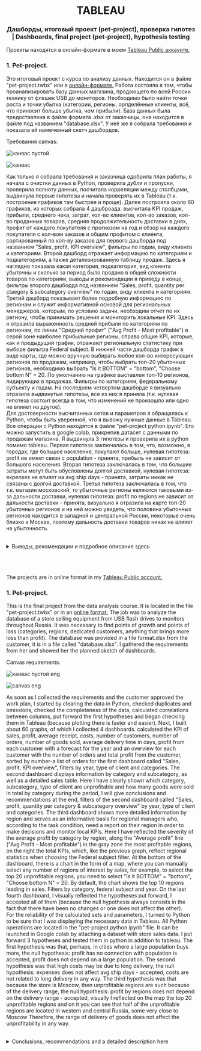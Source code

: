 <h1 align="center"> TABLEAU </h1> 

<h3 align="center"> Дашборды, итоговый проект (pet-project), проверка гипотез<br> | Dashboards, final project (pet-project), hypothesis testing </h3>

Проекты находятся в онлайн-формате в моем <a href="https://public.tableau.com/app/profile/marinaborisenko/vizzes/">Tableau Public аккаунте.</a> 
<br>
<h3 align="left">  1. Pet-project.  </h3> 

Это итоговый проект с курса по анализу данных. Находится он в файле "pet-project.twbx" или в <a href="https://public.tableau.com/views/_17112963223430/GENERAL?:language=en-US&:sid=&:display_count=n&:origin=viz_share_link">онлайн-формате.</a> Работа состояла в том, чтобы проанализировать базу данных магазина, продающего по всей России технику от флешек USB до мониторов. Необходимо было найти точки роста и точки убытка (категории, регионы, орпделённые клиенты, всё, что приносит больше убытка, чем прибыли). База данных была предоставлена в файле формата .xlsx от заказчицы, она находится в файле под названием "database.xlsx". У неё же я собрала требования и показала ей намеченный скетч дашбордов.   
<p>Требования canvas:<br>

![канвас пустой](https://github.com/marina-bor-23/tableau/assets/164322986/e5dda1bc-de5b-4ac0-be14-f541a6933da0)


![канвас](https://github.com/marina-bor-23/tableau/assets/164322986/7ad376fa-e6dc-40ae-a53f-10f8164c612d)





Как только я собрала требования и заказчица одобрила план работы, я начала с очистки данных в Python, проверила дубли и пропуски, проверила полноту данных, посчитала корреляции между столбцами, выдвинула первые гипотезы и начала проверять их в Tableau (т.к. построение графиков там быстрее и проще). Далее построила около 60 графиков, из которых собрала 4 дашброада. высчитала KPI продаж, прибыли, среднего чека, затрат, кол-во клиентов, кол-во заказов, кол-во проданных товаров, средняя продолжительность доставки в днях, профит от каждого покупателя с прогнозом на год и обзор на каждого покупателя с кол-вом заказов и общим профитом с клиента, сортированный по кол-ву заказов для первого дашборда под названием "Sales, profit, KPI overview", фильтры по годам, виду клиента и категориям. Второй дашборд отражает информацию по категориям и подкатегориям, а также детализированную таблицу продаж. Здесь я наглядно показала какая категория, подкатегория, вид клиента убыточны и сколько за период было продано в общей сложности товаров по категориям, выводы и рекомендации я приведу в конце, фильтры второго дашборда под названием "Sales, profit, quantity per ctaegory & subcategory overview" по годам, виду клиента и категориям. Третий дашборд показывает более подробную информацию по регионам и служит информативной основой для региональных менеджеров, которым, по условию задачи, необходим отчет по их региону, чтобы принимать решения и мониторить локальные KPI. Здесь я отразила выраженность средней прибыли по категориям по регионам, по линии "Средний профит" ("Avg Profit - Most profitable") в серой зоне наиболее прибыльные регионы, справа общие KPI, которые, как и предыдущий график, отражают региональную статистику при выборе фильтра Federal subject. В нижней части дашборда график в виде карты, где можно вручную выбирать любое кол-во интересующих регионов по продажам, например, чтобы выбрать топ-20 убыточных регионов, необходимо выбрать "Is it BOTTOM" = "bottom", "Choose bottom N" = 20. По умолчанию на графике выставлен топ-10 регионов, лидирующих в продажах. Фильтры по категориям, федеральному субъекту и годам. На последнем четвертом дашборде я визуально отразила выдвинутые гипотезы, все из них я приняла (т.к. нулевая гипотеза состоит всегда в том, что изменений не произошло или одно не влияет на другое).<br>
Для достоверности высчитанных сетов и параметров я обращалась к Python, чтобы быть уверенной, что я вывожу нужные данные в Tableau. Все операции с Python находятся в файле "pet-project python.ipynb". Его можно запустить в google colab, прикрепив датасет с данными по продажам магазина. Я выдвинула 3 гипотезы и проверила их в python помимо tableau. Первая гипотеза заключалась в том, что, возможно, в городах, где большое население, покупают больше, нулевая гипотеза: profit не имеет связи с population - принята, прибыль не зависит от большого населения. Вторая гипотеза заключалась в том, что большие затраты могут быть обусловлены долгой доставкой, нулевая гипотеза: expenses не влияет на avg ship days - принята, затраты никак не связаны с долгой доставкой. Третья гипотеза заключалась в том, что т.к. магазин московский, то убыточные регионы являются таковыми из-за дальности доставки, нулевая гипотеза: profit по regions не зависит от дальности доставки - принята, визуально я отразила на карте топ-20 убыточных регионов и на ней можно увидеть, что половина убыточных регионов находится в западной и центральной России, некоторые очень близко к Москве, поэтому дальность доставки товаров никак не влияет на убыточность.<br>

<br>
<details>
  <summary>Выводы, рекомендации и подробное описание здесь</summary>

  Выводы. Общая динамика положительная. Наиболее прибыльный год последний из данных, 2021. Не следует смотреть на кол-во заказов, т.к. их большое кол-во не означает большую прибыль, это можно увидеть из нижнего графика слева на 1 дашборде. Большое кол-во убыточных кл., которым, возможно, стоит поднять цену за доставку, а наиболее прибыльным можно было бы ее снизить или предложить другие акции. Средняя прибыль с кл. положительная и растёт в динамике и прогнозе, дела идут хорошо. Если брать в расчёт настоящие события 2020 года, то рост продаж можно связать с тем, что все были вынуждены сидеть дома и заказывать технику на дом, т.к. появилась надобность ею пользоваться и пользоваться дома, а не в школе или офисе. Также в тот год увеличилось среднее кол-во дней на доставку, что может быть связано с тем, что перевозки между городами тормозились ковидными ограничениями и появилась большая нагрузка на них, т.к. самовывоз уменьшился, а спрос на доставки на дом увеличился. Расходы везде возрастают и падают зависимо от продаж (продажи выросли, выросли и расходы и наоборот), что естественно и доказывает правильность датасета с точки зрения достоверности заносимых данных.<br>
Касаемо категорий – стоит серьезно задуматься о категории «мониторы», т.к. несет за собой много затрат, но все еще прибыльна. Самая прибыльная категория – компьютеры. Наиболее популярная же по кол-ву проданных товаров «остальные устройства». То есть, необходимо разработать акционные предложения для повышения прибыли с мониторов либо сменить представляемую продукцию. Продажи по мониторам заметно проседают последние 2 года в 3 квартале – возможно, акции можно связать с черной пятницей и предновогодними неделями. Та же ситуация с проседанием у категории «компьютеры». Остальные устройства растут ежегодно, здесь стоит обратить внимание только на иногда проседающий средний чек. Также стоит поменять ценовую политику либо отказаться вовсе от предоставления продукции «мониторы, подкатегория 28,1’ и 19,1’ – 23’» - это можно связать с тем, что такие большие мониторы трудно доставлять, а спрос на них низкий, они не являются стандартными экранами для компьютеров. Возможно, стоит оставить только первые 2 позиции мониторов, а от остальных отказаться. Затраты в категории мониторы в принципе наиболее высокие в сравнении с остальными категориями, нужна более детальная статистика по затратам.<br>
С «остальными устройствами» проблем не наблюдается, они не громоздкие и легки в доставке, часто нужны на замену и т.д., их прибыльность легко объясняется, убыточность ПО связана с непопулярностью покупки официального ПО и большой популярностью ставить «неофициальные» виндовсы, качать пиратские программы. Возможно, стоит отказаться от этой категории и увеличить ассортимент «остальных устройств».
Наиболее спорная категория – комьютеры, ПК и ноутбуки приносят прибыль по причине высокой стоимости на перечисленные товары, но мобильные телефоны несут за собой много затрат, возможно, они доставляются из-за границы и труды в доставке, а стоят при этом не так много, как ПК и ноутбуки. Стоит пересмотреть ассортимент либо повысить цены на телефоны, но это может быть чревато снижением продаж на телефоны либо стимулировать самовывоз из магазина. <br>
Если предположить, что в затраты входит починка и годовая гарантия на товар, которая в итоге была использована, тогда принять решение об отказе от определенных видов продукции станет еще проще, например, треть от всего кол-ва купленных мониторов принесла отрицательный профит – возможно, их вернули и убытки понесла компания. Больше всего мониторов с отрицательным профитом у ФЛ – это можно объяснить большим кол-вом проданных товаров для ФЛ в принципе, но также и неаккуратным личным пользованием либо доставка для ФЛ обычно в кол-во 1-2 шт. и она значительно затратнее, чем доставлять сразу несколько штук для ИП или корпоративных кл.<br>
По корпоративному сегменту – индивидуальные клиенты (физические лица) совершают больше всего заказов, они же самые прибыльные, стоит делать на них упор и дальше, запускать акции и скидки. Наименее прибыльными в течение 3 лет из 4 были ИП, стоит пересмотреть условия доставки и стоимости товара для такой категории кл., возможно, стимулировать повышение продаж акциями. У корпоративных легко объясняется прибыльность компьютеров и остальных устройств – нужные для офиса вещи, что подтверждает достоверность вносимых в БД записей. Однако мониторы по затратам близки к прибыли, что говорит о том, чтобы пересмотреть условия доставки либо поддержки после покупки. Меньше всего мониторов покупают ИП – они им не нужны для демонстраций, для отделов в компании и пр., стараться в этой категории для этого сегмента кл. не смысла.
Самые убыточные регионы (топ 10 по среднему профиту): Рязанская область, Якутия, Татарстан, Марий Эл, Новгородская, Амурская области, Карачаево-Черкесская республика, Тверская область, Удмуртия и Алтай. Многие отдалены от западной части России (где наибольшее население), однако, корреляции между днями на доставку и профитом нет, как и корреляции между затратами и днями на доставку, но стоит либо повысить цены на доставку в эти регионы, либо отказаться от продажи убыточных категорий в эти регионы. Топ 30 по продажам находится в центральной части России, на них и стоит делать упор. На дашборде директорки или директоры по продажам в регионах уже сами смогут оценить бизнес дела компании в своем выбранном регионе.<br>
Таким образом, несмотря на положительную динамику и рост по всем основным KPI, прибыль можно было бы увеличить, пересмотрев ассортимент убыточных категорий и подкатегорий, поменяв ценовую политику/условия доставки/условия поддержки и гарантии/применив скидки, акционные предложения для описанных выше сегментов кл.<br>
    </p>
</details>
<br>
<br>
<br>


The projects are in online format in my <a href="https://public.tableau.com/app/profile/marinaborisenko/vizzes/">Tableau Public account.</a> 
<br>
<h3 align="left">  1. Pet-project.  </h3> 

This is the final project from the data analysis course. It is located in the file "pet-project.twbx" or in an <a href="https://public.tableau.com/views/_17112963223430/GENERAL?:language=en-US&:sid=&:display_count=n&:origin=viz_share_link">online format.</a> The job was to analyze the database of a store selling equipment from USB flash drives to monitors throughout Russia. It was necessary to find points of growth and points of loss (categories, regions, dedicated customers, anything that brings more loss than profit). The database was provided in a file format.xlsx from the customer, it is in a file called "database.xlsx". I gathered the requirements from her and showed her the planned sketch of dashboards. 
<p>Canvas requirements:<br>

![канвас пустой eng](https://github.com/marina-bor-23/tableau/assets/164322986/3ecb5900-3e10-4357-afc4-1800813e5e06)


![canvas eng](https://github.com/marina-bor-23/tableau/assets/164322986/b15d2e96-d8b9-42d3-8e1d-6d600f78ce46)







As soon as I collected the requirements and the customer approved the work plan, I started by clearing the data in Python, checked duplicates and omissions, checked the completeness of the data, calculated correlations between columns, put forward the first hypotheses and began checking them in Tableau (because plotting there is faster and easier). Next, I built about 60 graphs, of which I collected 4 dashboards. calculated the KPI of sales, profit, average receipt, costs, number of customers, number of orders, number of goods sold, average delivery time in days, profit from each customer with a forecast for the year and an overview for each customer with the number of orders and total profit from the customer, sorted by number-a list of orders for the first dashboard called "Sales, profit, KPI overview", filters by year, type of client and categories. The second dashboard displays information by category and subcategory, as well as a detailed sales table. Here I have clearly shown which category, subcategory, type of client are unprofitable and how many goods were sold in total by category during the period, I will give conclusions and recommendations at the end, filters of the second dashboard called "Sales, profit, quantity per category & subcategory overview" by year, type of client and categories. The third dashboard shows more detailed information by region and serves as an informative basis for regional managers who, according to the task condition, need a report on their region in order to make decisions and monitor local KPIs. Here I have reflected the severity of the average profit by category by region, along the "Average profit" line ("Avg Profit - Most profitable") in the gray zone the most profitable regions, on the right the total KPIs, which, like the previous graph, reflect regional statistics when choosing the Federal subject filter. At the bottom of the dashboard, there is a chart in the form of a map, where you can manually select any number of regions of interest by sales, for example, to select the top 20 unprofitable regions, you need to select "Is it BOTTOM" = "bottom", "Choose bottom N" = 20. By default, the chart shows the top 10 regions leading in sales. Filters by category, federal subject and year. On the last fourth dashboard, I visually reflected the hypotheses put forward, I accepted all of them (because the null hypothesis always consists in the fact that there have been no changes or one does not affect the other).<br>
For the reliability of the calculated sets and parameters, I turned to Python to be sure that I was displaying the necessary data in Tableau. All Python operations are located in the "pet-project python.ipynb" file. It can be launched in Google colab by attaching a dataset with store sales data. I put forward 3 hypotheses and tested them in python in addition to tableau. The first hypothesis was that, perhaps, in cities where a large population buys more, the null hypothesis: profit has no connection with population is accepted, profit does not depend on a large population. The second hypothesis was that high costs may be due to long delivery, the null hypothesis: expenses does not affect avg ship days - accepted, costs are not related to long delivery in any way. The third hypothesis was that because the store is Moscow, then unprofitable regions are such because of the delivery range, the null hypothesis: profit by regions does not depend on the delivery range - accepted, visually I reflected on the map the top 20 unprofitable regions and on it you can see that half of the unprofitable regions are located in western and central Russia, some very close to Moscow Therefore, the range of delivery of goods does not affect the unprofitability in any way.<br>

<br>
<details>
  <summary>Conclusions, recommendations and a detailed description here</summary>

  Conclusions. The overall dynamics are positive. The most profitable year is the latest from the data, 2021. You should not look at the number of orders, because a large number of them does not mean a large profit, this can be seen from the lower graph on the left on the 1st dashboard. There are a large number of unprofitable companies that may need to raise the price for delivery, and the most profitable ones could be reduced or offered other promotions. The average profit per quarter is positive and growing in dynamics and forecast, things are going well. If we take into account the real events of 2020, then the sales growth can be attributed to the fact that everyone was forced to stay at home and order equipment at home, because there was a need to use it and use it at home, and not at school or office. Also that year, the average number of days for delivery increased, which may be due to the fact that transportation between cities was hampered by covid restrictions and there was a heavy load on them, since pickup decreased, and the demand for home deliveries increased. Expenses everywhere increase and fall depending on sales (sales increased, expenses increased and vice versa), which naturally proves the correctness of the dataset in terms of the reliability of the entered data.<br>
With regard to categories, it is worth seriously thinking about the "monitors" category, because it carries a lot of costs, but it is still profitable. The most profitable category is computers. The most popular one by the number of products sold is "other devices". That is, it is necessary to develop promotional offers to increase profits from monitors or to change the products presented. Monitor sales have been noticeably sagging for the last 2 years in the 3rd quarter – perhaps the shares can be linked to Black Friday and New Year's Eve weeks. The same situation with subsidence in the "computers" category. The rest of the devices are growing annually, here it is worth paying attention only to the sometimes sagging average check. It is also worth changing the pricing policy or completely abandoning the provision of products "monitors, subcategory 28.1' and 19.1' – 23'" - this can be attributed to the fact that such large monitors are difficult to deliver, and demand for them is low, they are not standard computer screens. Perhaps it is worth leaving only the first 2 positions of the monitors, and discarding the rest. The costs in the monitors category are, in principle, the highest in comparison with other categories, more detailed cost statistics are needed.<br>
There are no problems with "other devices", they are not bulky and easy to deliver, they are often needed for replacement, etc., their profitability is easily explained, the loss of software is associated with the unpopularity of buying official software and the great popularity of installing "unofficial" Windows, downloading pirated programs. Perhaps it is worth abandoning this category and increasing the range of "other devices". The most controversial category is computers, PCs and laptops that make a profit due to the high cost of the listed goods, but mobile phones incur a lot of costs, perhaps they are delivered from abroad and labor in delivery, but they do not cost as much as PCs and laptops. It is worth reviewing the range or raising prices for phones, but this may lead to a decrease in sales for phones or stimulate pickup from the store. <br>
If we assume that the costs include repairs and an annual warranty on the product, which was eventually used, then it will become even easier to make a decision to abandon certain types of products, for example, a third of the total number of purchased monitors brought a negative profit - perhaps they were returned and the company suffered losses. FL has the most monitors with a negative profit – this can be explained by the large number of goods sold for FL in principle, but also by careless personal use or delivery for FL usually in the amount of 1-2 pcs. and it is much more expensive than delivering several pieces at once for sole proprietors or corporate clients.<br>
In the corporate segment, individual customers (individuals) make the most orders, they are the most profitable, it is worth focusing on them further, launching promotions and discounts. Sole proprietors were the least profitable for 3 out of 4 years, it is worth reviewing the terms of delivery and the cost of goods for such a category of goods. It is possible to stimulate an increase in sales with shares. For corporate clients, the profitability of computers and other devices is easily explained – the things necessary for the office, which confirms the reliability of the records entered into the database. However, the monitors are close to profit in terms of costs, which suggests that the terms of delivery or support after purchase should be reviewed. The least monitors are bought by sole proprietors – they do not need them for demonstrations, for departments in the company, etc., it makes no sense to try in this category for this segment of the cl. The most unprofitable regions (top 10 by average profit): Ryazan region, Yakutia, Tatarstan, Mari El, Novgorod, Amur regions, Karachay-Cherkess Republic, Tver Region, Udmurtia and Altai. Many are remote from the western part of Russia (where the largest population is), however, there is no correlation between delivery days and profit, as well as a correlation between costs and delivery days, but it is worth either raising prices for delivery to these regions, or refusing to sell unprofitable categories to these regions. The top 30 sales are located in the central part of Russia, and it is worth focusing on them. On the dashboard, the directors or sales directors in the regions will be able to evaluate the business of the company in their chosen region themselves.<br>
Thus, despite the positive dynamics and growth in all major KPIs, profits could be increased by reviewing the range of unprofitable categories and subcategories, changing pricing / delivery terms/support and warranty conditions/applying discounts, promotional offers for the above-described segments of the client.<br>
    </p>
</details>


